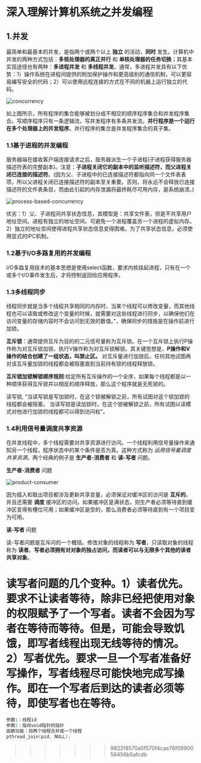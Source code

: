 # 深入理解计算机系统之并发编程

## 1.并发

最简单和最基本的并发，是指两个或两个以上 **独立** 的活动，**同时** 发生。计算机中并发的两种方式包括：**多核处理器的真正并行** 和 **单核处理器的任务切换**；其基本实现途径也有两种：**多进程并发** 和 **多线程并发**。通常，多进程并发具有以下优势：1）操作系统在进程间提供的附加保护操作和更高级别的通信机制，可以更容易编写安全的代码；2）可以使用远程连接的方式在不同的机器上运行独立的代码。

![concurrency](http://on64c9tla.bkt.clouddn.com/Comput/concurrency.png)

如上图所示，所有程序的集合能够被划分成不相交的顺序程序集合和并发程序集合。写顺序程序只有一条逻辑流，写并发程序有多条并发流。**并行程序是一个运行在多个处理器上的并发程序**。并行程序的集合是并发程序集合的真子集。

### 1.1基于进程的并发编程

服务器端在接收客户端连接请求之后，服务器派生一个子进程(子进程获得服务器描述符表的完整副本)。注意：**子进程关闭它的副本中的监听描述符，而父进程关闭已连接的描述符**。(因为父、子进程中的已连接描述符都指向同一个文件表表项，所以父进程关闭已连接描述符的副本至关重要。否则，将永远不会释放已连接描述符的文件表条目，而由此引起的内存泄漏将最终耗尽可用内存，是系统崩溃。)

![process-based-concurrency](http://on64c9tla.bkt.clouddn.com/Comput/process-based-concurrency.png)

优劣：1）父、子进程间共享状态信息，其模型是：共享文件表，但是不共享用户地址空间。进程有独立的地址空间，可避免一个进程覆盖另一个进程的虚拟内存。2）独立的地址空间使得进程共享状态信息变得困难。为了共享状态信息，必须使用显式的IPC机制。

### 1.2基于I/O多路复用的并发编程

I/O多路复用技术的基本思想是使用select函数，要求内核挂起进程，只有在一个或多个I/O事件发生后，才将控制返回给应用程序。

### 1.3多线程同步

线程同步就是当多个线程共享相同的内存时，当某个线程可以修改变量，而其他线程也可以读取或修改这个变量的时候，就需要对这些线程进行同步，以确保他们在访问变量的存储内容时不会访问到无效的数值。”，确保同步的措施是在操作前进行加锁。

**互斥锁**：通常提供互斥为目的的二元信号量称为互斥锁。在一个互斥锁上执行P操作称为对互斥锁加锁，执行V操作称为对互斥锁解锁。其关键思想是，**P操作和V操作的结合创建了一组状态，叫禁止区。** 对互斥量进行加锁后，任何其他试图再对该互斥量加锁的线程都会被阻塞直到当前持有锁的线程释放锁。

**互斥锁加锁解锁顺序规则**:给定所有互斥操作的一个全序，如果每个线程都是以一种顺序获得互斥锁并以相反的顺序释放，那么这个程序就是无死锁的。

读写锁, “当读写锁是写加锁时，在这个锁被解锁之前，所有试图对这个锁加锁的线程都会被阻塞。
当读写锁是读加锁时，在这个锁被解锁之前，所有试图以读模式对他进行加锁的线程都可以得到访问权”。

### 1.4利用信号量调度共享资源

在并发线程中，多个线程需要对共享资源进行访问。一个线程利用信号量操作来通知另一个线程，程序状态中的某个条件是否为真。这种方式称为 *运用信号量调度共享资源*。两个经典的例子是 **生产者-消费者** 和 **读-写者** 问题。

**生产者-消费者** 问题

![product-consumer](http://on64c9tla.bkt.clouddn.com/Comput/product-consumer.png)

因为插入和取出项目都涉及更新共享变量，必须保证对缓冲区的访问是 **互斥的**，并且还需要 **调度** 缓冲区的访问。如果缓冲区是满状态，则生产者必须等待直到缓冲区变得有槽位可用；如果缓冲区是空的，那么消费者必须等待直到有一个项目变为可用。

**读-写者** 问题

读-写者问题是互斥问的一个概括。修改对象的线程称为 **写者**，只读取对象的线程称为 **读者**。**写者必须拥有对对象的独占访问，而读者可以与无限多个其他的读者共享对象**。

读写者问题的几个变种。1）读者优先。要求不让读者等待，除非已经把使用对象的权限赋予了一个写者。读者不会因为写者在等待而等待。**但是，可能会导致饥饿，即写者线程出现无线等待的情况**。2）写者优先。要求一旦一个写者准备好写操作，写者线程尽可能快地完成写操作。即在一个写者后到达的读者必须等待，即使写者也在等待。
=======
```c
参数1：线程id
参数2：指向void指针的指针
函数功能：将两个线程合并成一个线程
pthread_join(pid, NULL);
```
>>>>>>> 9822f8570a5f570f4cae78f0990056456b5afcdb
